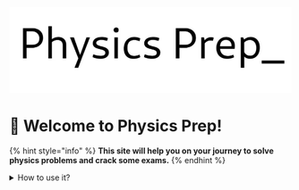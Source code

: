 ![alt](Pictures/PhysicsPrep_.png)

# 👋 Welcome to Physics Prep!

{% hint style="info" %}
**This site will help you on your journey to solve physics problems and crack some exams.**
{% endhint %}



<details>

<summary>How to use it?</summary>

Use the sidebars to go to questions and see how they are solved.

Only look at a part of a question and then try to figure things out by yourselves from there.&#x20;

</details>

